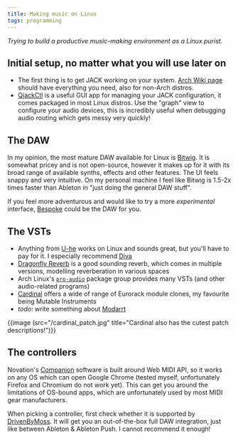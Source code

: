 ```yaml
---
title: Making music on Linux
tags: programming
---
```


*Trying to build a productive music-making environment as a Linux purist.*

## Initial setup, no matter what you will use later on
- The first thing is to get JACK working on your system. [Arch Wiki
  page](https://wiki.archlinux.org/title/JACK_Audio_Connection_Kit) should have
  everything you need, also for non-Arch distros.
- [QjackCtl](https://qjackctl.sourceforge.io/) is a useful GUI app for managing
  your JACK configuration, it comes packaged in most Linux distros. Use the
  "graph" view to configure your audio devices, this is incredibly useful when
  debugging audio routing which gets messy very quickly!

## The DAW

In my opinion, the most mature DAW available for Linux is
[Bitwig](https://www.bitwig.com). It is somewhat pricey and is not open-source,
however it makes up for it with its broad range of available synths, effects
and other features. The UI feels snappy and very intuitive. On my personal
machine I feel like Bitwig is 1.5-2x times faster than Ableton in "just doing
the general DAW stuff".

If you feel more adventurous and would like to try a more *experimental*
interface, [Bespoke](https://www.bespokesynth.com/) could be the DAW for you.

## The VSTs

- Anything from [U-he](https://u-he.com/products/) works on Linux and sounds
  great, but you'll have to pay for it. I especially recommend
  [Diva](https://u-he.com/products/diva/)
- [Dragonfly Reverb](https://github.com/michaelwillis/dragonfly-reverb) is a
  good sounding reverb, which comes in multiple versions, modelling
  reverberation in various spaces
- Arch Linux's [`pro-audio`](https://archlinux.org/groups/x86_64/pro-audio/)
  package group provides many VSTs (and other audio-related programs)
- [Cardinal](https://github.com/DISTRHO/Cardinal) offers a wide of range of
  Eurorack module clones, my favourite being Mutable Instruments
- *todo*: write something about [Modarrt](https://www.modartt.com/)

{{image (src="/cardinal_patch.jpg" title="Cardinal also has the cutest patch descriptions!")}}

## The controllers

Novation's [Companion](https://us.novationmusic.com/components) software is
built around Web MIDI API, so it works on any OS which can open Google Chrome
(tested myself, unfortunately Firefox and Chromium do not work yet). This can
get you around the limitations of OS-bound apps, which are unfortunately used
by most MIDI gear manufacturers.

When picking a controller, first check whether it is supported by
[DrivenByMoss](https://www.mossgrabers.de/Software/Bitwig/Bitwig.html). It will
get you an out-of-the-box full DAW integration, just like between Ableton &
Ableton Push. I cannot recommend it enough!

